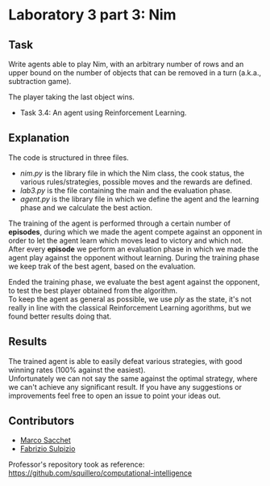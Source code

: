 # Laboratory 3 part 3: Nim

## Task

Write agents able to play Nim, with an arbitrary number of rows and an upper bound  on the number of objects that can be removed in a turn (a.k.a., subtraction game).

The player taking the last object wins.

- Task 3.4: An agent using Reinforcement Learning.

## Explanation

The code is structured in three files. 
- _nim.py_ is the library file in which the Nim class, the cook status, the various rules/strategies, possible moves and the rewards are defined.
- _lab3.py_ is the file containing the main and the evaluation phase.
- _agent.py_ is the library file in which we define the agent and the learning phase and we calculate the best action.

The training of the agent is performed through a certain number of **episodes**, during which we made the agent compete against an opponent in order to let the agent learn which moves lead to victory and which not. \
After every **episode** we perform an evaluation phase in which we made the agent play against the opponent without learning.
During the training phase we keep trak of the best agent, based on the evaluation.

Ended the training phase, we evaluate the best agent against the opponent, to test the best player obtained from the algorithm. \
To keep the agent as general as possible, we use _ply_ as the state, it's not really in line with the classical Reinforcement Learning agorithms, but we found better results doing that.

## Results
The trained agent is able to easily defeat various strategies, with good winning rates (100% against the easiest). \
Unfortunately we can not say the same against the optimal strategy, where we can't achieve any significant result.
If you have any suggestions or improvements feel free to open an issue to point your ideas out.

## Contributors

- [Marco Sacchet](https://github.com/saccuz)
- [Fabrizio Sulpizio](https://github.com/Xiusss)

Professor's repository took as reference: https://github.com/squillero/computational-intelligence